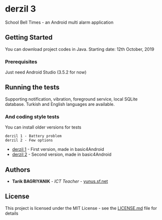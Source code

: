 # derzil 3

School Bell Times - an Android multi alarm application

## Getting Started

You can download project codes in Java.
Starting date: 12th October, 2019

### Prerequisites

Just need Android Studio (3.5.2 for now)

## Running the tests

Supporting notification, vibration, foreground service, local SQLite database.
Turkish and English languages are available. 

### And coding style tests

You can install older versions for tests

```
derzil 1 - Battery problem 
derzil 2 - Few options
```


* [derzil 1](https://play.google.com/store/apps/details?id=derZilTuzla.App&hl=en_US) - First version, made in basic4Android
* [derzil 2](https://play.google.com/store/apps/details?id=derZil2.App&hl=en_US) - Second version, made in basic4Android

## Authors

* **Tarik BAGRIYANIK** - *ICT Teacher* - [yunus.sf.net](http://yunus.sf.net)

## License

This project is licensed under the MIT License - see the [LICENSE.md](LICENSE.md) file for details